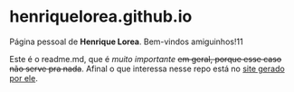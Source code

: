# henriquelorea.github.io

Página pessoal de **Henrique Lorea**. Bem-vindos amiguinhos!11

Este é o readme.md, que é _muito importante_ ~~em geral, porque esse caso não serve pra nada~~.
Afinal o que interessa nesse repo está no [site gerado por ele](https://henriquelorea.github.io).
